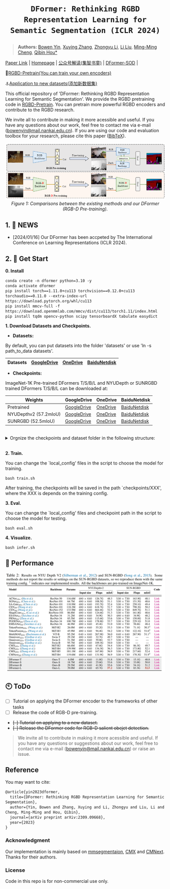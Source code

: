# <p align=center>`DFormer: Rethinking RGBD Representation Learning for Semantic Segmentation (ICLR 2024)`</p>

<!-- [![PWC](https://img.shields.io/endpoint.svg?url=https://paperswithcode.com/badge/dformer-rethinking-rgbd-representation/semantic-segmentation-on-nyu-depth-v2)](https://paperswithcode.com/sota/semantic-segmentation-on-nyu-depth-v2?p=dformer-rethinking-rgbd-representation)
[![PWC](https://img.shields.io/endpoint.svg?url=https://paperswithcode.com/badge/dformer-rethinking-rgbd-representation/semantic-segmentation-on-sun-rgbd)](https://paperswithcode.com/sota/semantic-segmentation-on-sun-rgbd?p=dformer-rethinking-rgbd-representation)

[![PWC](https://img.shields.io/endpoint.svg?url=https://paperswithcode.com/badge/dformer-rethinking-rgbd-representation/rgb-d-salient-object-detection-on-des)](https://paperswithcode.com/sota/rgb-d-salient-object-detection-on-des?p=dformer-rethinking-rgbd-representation)
[![PWC](https://img.shields.io/endpoint.svg?url=https://paperswithcode.com/badge/dformer-rethinking-rgbd-representation/rgb-d-salient-object-detection-on-stere)](https://paperswithcode.com/sota/rgb-d-salient-object-detection-on-stere?p=dformer-rethinking-rgbd-representation)
[![PWC](https://img.shields.io/endpoint.svg?url=https://paperswithcode.com/badge/dformer-rethinking-rgbd-representation/rgb-d-salient-object-detection-on-sip)](https://paperswithcode.com/sota/rgb-d-salient-object-detection-on-sip?p=dformer-rethinking-rgbd-representation)
[![PWC](https://img.shields.io/endpoint.svg?url=https://paperswithcode.com/badge/dformer-rethinking-rgbd-representation/rgb-d-salient-object-detection-on-nlpr)](https://paperswithcode.com/sota/rgb-d-salient-object-detection-on-nlpr?p=dformer-rethinking-rgbd-representation)
[![PWC](https://img.shields.io/endpoint.svg?url=https://paperswithcode.com/badge/dformer-rethinking-rgbd-representation/rgb-d-salient-object-detection-on-nju2k)](https://paperswithcode.com/sota/rgb-d-salient-object-detection-on-nju2k?p=dformer-rethinking-rgbd-representation) -->


> **Authors:**
> [Bowen Yin](https://scholar.google.com/citations?user=xr_FRrEAAAAJ&hl=zh-CN&oi=sra),
> [Xuying Zhang](https://scholar.google.com/citations?hl=zh-CN&user=huWpVyEAAAAJ),
> [Zhongyu Li](https://scholar.google.com/citations?user=g6WHXrgAAAAJ&hl=zh-CN),
> [Li Liu](https://scholar.google.com/citations?hl=zh-CN&user=9cMQrVsAAAAJ),
> [Ming-Ming Cheng](https://scholar.google.com/citations?hl=zh-CN&user=huWpVyEAAAAJ),
> [Qibin Hou*](https://scholar.google.com/citations?user=fF8OFV8AAAAJ&hl=zh-CN)


[Paper Link](https://arxiv.org/pdf/2309.09668.pdf) | 
[Homepage](https://yinbow.github.io/Projects/DFormer/index.html) |
[公众号解读(集智书童)](https://mp.weixin.qq.com/s/lLFejycBr8o7JNoirRDmjQ) |
[DFormer-SOD](https://github.com/VCIP-RGBD/DFormer-SOD) |


:robot:[RGBD-Pretrain(You can train your own encoders)](https://github.com/VCIP-RGBD/RGBD-Pretrain)

:anchor:[Application to new datasets(添加新数据集)](https://github.com/VCIP-RGBD/DFormer/tree/main/figs/application_new_dataset)



<!-- This official repository contains the source code, pre-trained, trained checkpoints, and evaluation toolbox of paper 'DFormer: Rethinking RGBD Representation Learning for Semantic Segmentation'. The technical report could be found at [arXiv](https://arxiv.org/pdf/2309.09668.pdf). 
The code for pre-training and RGB-D saliency will be released soon. -->
This official repository of 'DFormer: Rethinking RGBD Representation Learning for Semantic Segmentation'.
We provide the RGBD pretraining code in [RGBD-Pretrain](https://github.com/VCIP-RGBD/RGBD-Pretrain).
You can pretrain more powerful RGBD encoders and contribute to the RGBD research.

We invite all to contribute in making it more acessible and useful. If you have any questions about our work, feel free to contact me via e-mail (bowenyin@mail.nankai.edu.cn). If you are using our code and evaluation toolbox for your research, please cite this paper ([BibTeX](https://scholar.googleusercontent.com/scholar.bib?q=info:GdonbkKZMYsJ:scholar.google.com/&output=citation&scisdr=ClEqKQU5EL_6hIbkmOc:AFWwaeYAAAAAZQvigOeM_E2bhS0d1niD6tYkedk&scisig=AFWwaeYAAAAAZQvigF3P1qyHXOMhOEt-zalsD8w&scisf=4&ct=citation&cd=-1&hl=zh-CN)).



<p align="center">
    <img src="figs/DFormer.png" width="600"  width="1200"/> <br />
    <em> 
    Figure 1: Comparisons between the existing methods and our DFormer (RGB-D Pre-training).
    </em>
</p>

<!-- <p align="center">
    <img src="figs/overview.jpg" width="600"  width="1200"/> <br />
    <em> 
    Figure 2: Overview of the DFormer.
    </em>
</p> -->






## 1. 🌟  NEWS 

<!-- - [2023/09/05] Releasing the codebase of DFormer and all the pre-trained checkpoints.

- [2023/10/26] Releasing the RGBD SOD codebase of DFormer at [DFormer-SOD](https://github.com/VCIP-RGBD/DFormer-SOD).

- [2023/12/03] Adding the tutorial about adding new datasets at [Application to new datasets(添加新数据集)](https://github.com/VCIP-RGBD/DFormer/tree/main/figs/application_new_dataset). -->

- [2024/01/16] Our DFormer has been accpeted by The International Conference on Learning Representations (ICLR 2024).


## 2. 🚀 Get Start

**0. Install**

```
conda create -n dformer python=3.10 -y
conda activate dformer
pip install torch==1.11.0+cu113 torchvision==0.12.0+cu113 torchaudio==0.11.0 --extra-index-url https://download.pytorch.org/whl/cu113
pip install mmcv-full -f https://download.openmmlab.com/mmcv/dist/cu113/torch1.11/index.html
pip install tqdm opencv-python scipy tensorboardX tabulate easydict
```


**1. Download Datasets and Checkpoints.**



- **Datasets:** 

By default, you can put datasets into the folder 'datasets' or use 'ln -s path_to_data datasets'.

| Datasets | [GoogleDrive](https://drive.google.com/drive/folders/1RIa9t7Wi4krq0YcgjR3EWBxWWJedrYUl?usp=sharing) | [OneDrive](https://mailnankaieducn-my.sharepoint.com/:f:/g/personal/bowenyin_mail_nankai_edu_cn/EqActCWQb_pJoHpxvPh4xRgBMApqGAvUjid-XK3wcl08Ug?e=VcIVob) | [BaiduNetdisk](https://pan.baidu.com/s/1-CEL88wM5DYOFHOVjzRRhA?pwd=ij7q) | 
|:---: |:---:|:---:|:---:|
- **Checkpoints:** 

ImageNet-1K Pre-trained DFormers T/S/B/L and NYUDepth or SUNRGBD trained DFormers T/S/B/L can be downloaded at:
<!-- 
| Pre-trained | [GoogleDrive](https://drive.google.com/drive/folders/1YuW7qUtnguUFkhC-sfqGySrerjK0rZJX?usp=sharing) | [OneDrive](https://mailnankaieducn-my.sharepoint.com/:f:/g/personal/bowenyin_mail_nankai_edu_cn/EhTTF_ZofnFIkz2WSDFAiiIBEIubZUpIwDQYwm9Hvxwu8Q?e=x8XumL) | [BaiduNetdisk](https://pan.baidu.com/s/1JlexzFqMcZOXPNiNkE1zRA?pwd=gct6) | 
|:---: |:---:|:---:|:---:|

Compred to the original datasets, we map the depth (.npy) to .png via 'plt.imsave(save_path, np.load(depth), cmap='Greys_r')', reorganize the file path to a clear format, and add the split files (.txt).



NYUDepth v2 trained DFormers T/S/B/L can be downloaded at 

| NYUDepth v2 | [GoogleDrive](https://drive.google.com/drive/folders/1P5HwnAvifEI6xiTAx6id24FUCt_i7GH8?usp=sharing) | [OneDrive](https://mailnankaieducn-my.sharepoint.com/:f:/g/personal/bowenyin_mail_nankai_edu_cn/ErAmlYuhS6FCqGQZNGZy0_EBYgJsK3pFTsi2q9g14MEE_A?e=VoKUAf) | [BaiduNetdisk](https://pan.baidu.com/s/1AkvlsAvJPv21bz2sXlrADQ?pwd=6vuu) | 
|:---: |:---:|:---:|:---:|


*SUNRGBD 

| SUNRGBD | [GoogleDrive](https://drive.google.com/drive/folders/1b005OUO8QXzh0sJM4iykns_UdlbMNZb8?usp=sharing) | [OneDrive](https://mailnankaieducn-my.sharepoint.com/:f:/g/personal/bowenyin_mail_nankai_edu_cn/EiNdyUV486BFvb7H2yJWSCMBElOj-m6EppIy4dSXNX-yNw?e=fu2Che) | [BaiduNetdisk](https://pan.baidu.com/s/1D6UMiBv6fApV5lafo9J04w?pwd=7ewv) | 
|:---: |:---:|:---:|:---:| -->


| Weights | GoogleDrive | OneDrive | BaiduNetdisk|
|-------|-------| - | - |
| Pretrained | [GoogleDrive](https://drive.google.com/drive/folders/1YuW7qUtnguUFkhC-sfqGySrerjK0rZJX?usp=sharing) | [OneDrive](https://mailnankaieducn-my.sharepoint.com/:f:/g/personal/bowenyin_mail_nankai_edu_cn/EhTTF_ZofnFIkz2WSDFAiiIBEIubZUpIwDQYwm9Hvxwu8Q?e=x8XumL) | [BaiduNetdisk](https://pan.baidu.com/s/1JlexzFqMcZOXPNiNkE1zRA?pwd=gct6) | 
|NYUDepthv2 (57.2mIoU)|[GoogleDrive](https://drive.google.com/drive/folders/1P5HwnAvifEI6xiTAx6id24FUCt_i7GH8?usp=sharing) | [OneDrive](https://mailnankaieducn-my.sharepoint.com/:f:/g/personal/bowenyin_mail_nankai_edu_cn/ErAmlYuhS6FCqGQZNGZy0_EBYgJsK3pFTsi2q9g14MEE_A?e=VoKUAf) | [BaiduNetdisk](https://pan.baidu.com/s/1AkvlsAvJPv21bz2sXlrADQ?pwd=6vuu) | 
|SUNRGBD (52.5mIoU)|[GoogleDrive](https://drive.google.com/drive/folders/1b005OUO8QXzh0sJM4iykns_UdlbMNZb8?usp=sharing) | [OneDrive](https://mailnankaieducn-my.sharepoint.com/:f:/g/personal/bowenyin_mail_nankai_edu_cn/EiNdyUV486BFvb7H2yJWSCMBElOj-m6EppIy4dSXNX-yNw?e=fu2Che) | [BaiduNetdisk](https://pan.baidu.com/s/1D6UMiBv6fApV5lafo9J04w?pwd=7ewv) | 


 <br />


<details>
<summary>Orgnize the checkpoints and dataset folder in the following structure:</summary>
<pre><code>

```shell
<checkpoints>
|-- <pretrained>
    |-- <DFormer_Large.pth.tar>
    |-- <DFormer_Base.pth.tar>
    |-- <DFormer_Small.pth.tar>
    |-- <DFormer_Tiny.pth.tar>
|-- <trained>
    |-- <NYUDepthv2>
        |-- ...
    |-- <SUNRGBD>
        |-- ...
<datasets>
|-- <DatasetName1>
    |-- <RGB>
        |-- <name1>.<ImageFormat>
        |-- <name2>.<ImageFormat>
        ...
    |-- <Depth>
        |-- <name1>.<DepthFormat>
        |-- <name2>.<DepthFormat>
    |-- train.txt
    |-- test.txt
|-- <DatasetName2>
|-- ...
```

</code></pre>
</details>




 <br /> 




**2. Train.**

You can change the `local_config' files in the script to choose the model for training. 
```
bash train.sh
```

After training, the checkpoints will be saved in the path `checkpoints/XXX', where the XXX is depends on the training config.


**3. Eval.**

You can change the `local_config' files and checkpoint path in the script to choose the model for testing. 
```
bash eval.sh
```

**4. Visualize.**

```
bash infer.sh
```


## 🚩 Performance

<p align="center">
    <img src="figs/Semseg.jpg" width="600"  width="1200"/> <br />
    <em> 
    </em>
</p>

<!-- <p align="center">
    <img src="figs/Sal.jpg" width="600"  width="1200"/> <br />
    <em> 
    </em>
</p> -->

## 🕙 ToDo
- [ ] Tutorial on applying the DFormer encoder to the frameworks of other tasks
- [ ] Release the code of RGB-D pre-training.
- ~~[-] Tutorial on applying to a new dataset.~~
- ~~[-] Release the DFormer code for RGB-D salient obejct detection.~~

> We invite all to contribute in making it more acessible and useful. If you have any questions or suggestions about our work, feel free to contact me via e-mail (bowenyin@mail.nankai.edu.cn) or raise an issue. 


## Reference
You may want to cite:
```
@article{yin2023dformer,
  title={DFormer: Rethinking RGBD Representation Learning for Semantic Segmentation},
  author={Yin, Bowen and Zhang, Xuying and Li, Zhongyu and Liu, Li and Cheng, Ming-Ming and Hou, Qibin},
  journal={arXiv preprint arXiv:2309.09668},
  year={2023}
}
```


### Acknowledgment

Our implementation is mainly based on [mmsegmentaion](https://github.com/open-mmlab/mmsegmentation/tree/v0.24.1), [CMX](https://github.com/huaaaliu/RGBX_Semantic_Segmentation) and [CMNext](https://github.com/jamycheung/DELIVER). Thanks for their authors.



### License

Code in this repo is for non-commercial use only.






